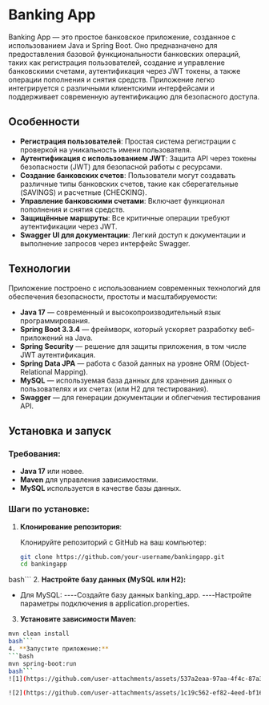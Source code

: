 # Banking App

Banking App — это простое банковское приложение, созданное с использованием Java и Spring Boot. Оно предназначено для предоставления базовой функциональности банковских операций, таких как регистрация пользователей, создание и управление банковскими счетами, аутентификация через JWT токены, а также операции пополнения и снятия средств. Приложение легко интегрируется с различными клиентскими интерфейсами и поддерживает современную аутентификацию для безопасного доступа.

## Особенности
- **Регистрация пользователей**: Простая система регистрации с проверкой на уникальность имени пользователя.
- **Аутентификация с использованием JWT**: Защита API через токены безопасности (JWT) для безопасной работы с ресурсами.
- **Создание банковских счетов**: Пользователи могут создавать различные типы банковских счетов, такие как сберегательные (SAVINGS) и расчетные (CHECKING).
- **Управление банковскими счетами**: Включает функционал пополнения и снятия средств.
- **Защищённые маршруты**: Все критичные операции требуют аутентификации через JWT.
- **Swagger UI для документации**: Легкий доступ к документации и выполнение запросов через интерфейс Swagger.
  
## Технологии
Приложение построено с использованием современных технологий для обеспечения безопасности, простоты и масштабируемости:
- **Java 17** — современный и высокопроизводительный язык программирования.
- **Spring Boot 3.3.4** — фреймворк, который ускоряет разработку веб-приложений на Java.
- **Spring Security** — решение для защиты приложения, в том числе JWT аутентификация.
- **Spring Data JPA** — работа с базой данных на уровне ORM (Object-Relational Mapping).
- **MySQL** — используемая база данных для хранения данных о пользователях и их счетах (или H2 для тестирования).
- **Swagger** — для генерации документации и облегчения тестирования API.

## Установка и запуск

### Требования:
- **Java 17** или новее.
- **Maven** для управления зависимостями.
- **MySQL** используется в качестве базы данных.

### Шаги по установке:

1. **Клонирование репозитория**:
   
   Клонируйте репозиторий с GitHub на ваш компьютер:
   ```bash
   git clone https://github.com/your-username/bankingapp.git
   cd bankingapp
bash```
2. **Настройте базу данных (MySQL или H2):** 

- Для MySQL:
  ----Создайте базу данных banking_app.
----Настройте параметры подключения в application.properties.


3. **Установите зависимости Maven:** 
  ```bash
mvn clean install
bash```
4. **Запустите приложение:** 
  ```bash
mvn spring-boot:run
bash```
![1](https://github.com/user-attachments/assets/537a2eaa-97aa-4f4c-87a3-6a7efc15d609)

![2](https://github.com/user-attachments/assets/1c19c562-ef82-4eed-bf16-d0d147a4991f)











